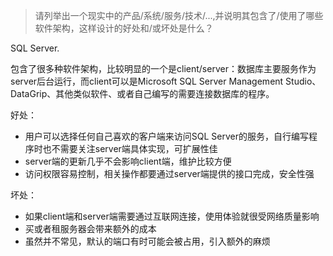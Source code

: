 > 请列举出一个现实中的产品/系统/服务/技术/...,并说明其包含了/使用了哪些软件架构，这样设计的好处和/或坏处是什么？

SQL Server.

包含了很多种软件架构，比较明显的一个是client/server：数据库主要服务作为server后台运行，而client可以是Microsoft SQL Server Management Studio、DataGrip、其他类似软件、或者自己编写的需要连接数据库的程序。

好处：

* 用户可以选择任何自己喜欢的客户端来访问SQL Server的服务，自行编写程序时也不需要关注server端具体实现，可扩展性佳
* server端的更新几乎不会影响client端，维护比较方便
* 访问权限容易控制，相关操作都要通过server端提供的接口完成，安全性强

坏处：

* 如果client端和server端需要通过互联网连接，使用体验就很受网络质量影响
* 买或者租服务器会带来额外的成本
* 虽然并不常见，默认的端口有时可能会被占用，引入额外的麻烦
